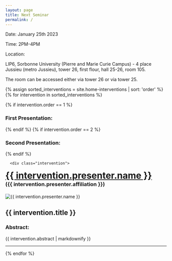 ```yaml
---
layout: page
title: Next Seminar
permalink: /
---
```


<style>
  .presenter-image {
    margin-right: 1em;
  }
</style>



<div class="upcoming-event-page">

  <div class="event-info">
  <p class="bigger-text">Date: January 25th 2023</p>
  <p class="bigger-text">Time: 2PM-4PM</p>
  <p class="bigger-text">Location: </p> 
  <p>  LIP6, Sorbonne University (Pierre and Marie Curie Campus) - 4 place Jussieu (metro Jussieu), tower 26, first flour, hall 25-26, room 105.  </p> 
  <p>  The room can be accessed either via tower 26 or via tower 25.  </p>
  </div>  

  {% assign sorted_interventions = site.home-interventions | sort: 'order' %}
  {% for intervention in sorted_interventions %}
  
  {% if intervention.order == 1 %}
    <h3>First Presentation:</h3>
  {% endif %}
  {% if intervention.order == 2 %}
    <h3>Second Presentation:</h3>
  {% endif %}
  
      <div class="intervention">
<div class="presenter-info-home">
  <div class="presenter-name-and-affiliation">
    <h1 style="margin: 0;"><a href="{{ intervention.presenter.url }}">{{ intervention.presenter.name }}</a></h1>
    <h3 style="margin: 0 auto 20px auto; padding: 0;">({{ intervention.presenter.affiliation }})</h3>
  </div>
  
  <img src="{{ intervention.presenter.image  | relative_url }}" alt="{{ intervention.presenter.name }}" class="bigger-image">
</div>
        <h2 class="italicized-title">{{ intervention.title }}</h2>
        <h3> Abstract: </h3>
        <div class="intervention-abstract">{{ intervention.abstract | markdownify  }}</div>
      </div>
      <hr />
  {% endfor %}
</div>
